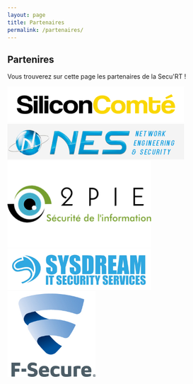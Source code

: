 ```yaml
---
layout: page
title: Partenaires
permalink: /partenaires/
---
```


## Partenires

Vous trouverez sur cette page les partenaires de la Secu'RT !
<br/>

<a target="_blank" href="https://siliconcomte.fr"><img style="width:400px;" src="assets/partenaires/logo-sc-transparent.png" alt="Siliconcomte"></a><br>
<a target="_blank" href="https://www.nes.fr/fr"><img style="width:400px;" src="assets/partenaires/logo-NES.png" alt="NES"></a><br>
<a target="_blank" href="http://www.2pie.fr"><img style="width:325px;" src="assets/partenaires/logo-2PIE.png" alt="2PIE"></a><br>
<a target="_blank" href="https://www.sysdream.com"><img style="width:325px;" src="assets/partenaires/logo-sysdream.jpg" alt="Sysdream"></a><br>
<a target="_blank" href="https://www.f-secure.com"><img style="width:200px;" src="assets/partenaires/logo-fsecure.jpg" alt="F-Secure"></a><br>